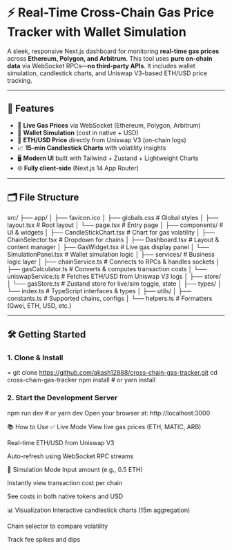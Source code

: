 # ⚡ Real-Time Cross-Chain Gas Price Tracker with Wallet Simulation

A sleek, responsive Next.js dashboard for monitoring **real-time gas prices** across **Ethereum, Polygon, and Arbitrum**. This tool uses **pure on-chain data** via WebSocket RPCs—**no third-party APIs**. It includes wallet simulation, candlestick charts, and Uniswap V3-based ETH/USD price tracking.

---

## 🚀 Features

- 🔴 **Live Gas Prices** via WebSocket (Ethereum, Polygon, Arbitrum)
- 💸 **Wallet Simulation** (cost in native + USD)
- 💱 **ETH/USD Price** directly from Uniswap V3 (on-chain logs)
- 📈 **15-min Candlestick Charts** with volatility insights
- 🖥️ **Modern UI** built with Tailwind + Zustand + Lightweight Charts
- 🌐 **Fully client-side** (Next.js 14 App Router)

---

## 🗂️ File Structure

src/
├── app/ 
│ ├── favicon.ico
│ ├── globals.css # Global styles
│ ├── layout.tsx # Root layout
│ └── page.tsx # Entry page
│
├── components/ # UI & widgets
│ ├── CandleStickChart.tsx # Chart for gas volatility
│ ├── ChainSelector.tsx # Dropdown for chains
│ ├── Dashboard.tsx # Layout & content manager
│ ├── GasWidget.tsx # Live gas display panel
│ └── SimulationPanel.tsx # Wallet simulation logic
│
├── services/ # Business logic layer
│ ├── chainService.ts # Connects to RPCs & handles sockets
│ ├── gasCalculator.ts # Converts & computes transaction costs
│ └── uniswapService.ts # Fetches ETH/USD from Uniswap V3 logs
│
├── store/
│ └── gasStore.ts # Zustand store for live/sim toggle, state
│
├── types/
│ └── index.ts # TypeScript interfaces & types
│
├── utils/
│ ├── constants.ts # Supported chains, configs
│ └── helpers.ts # Formatters (Gwei, ETH, USD, etc.)


---

## 🛠️ Getting Started

 
### 1. Clone & Install

=
git clone https://github.com/akash12888/cross-chain-gas-tracker.git
cd cross-chain-gas-tracker
npm install   # or yarn install

### 2. Start the Development Server

npm run dev   # or yarn dev
Open your browser at: http://localhost:3000

📚 How to Use
✅ Live Mode
View live gas prices (ETH, MATIC, ARB)

Real-time ETH/USD from Uniswap V3

Auto-refresh using WebSocket RPC streams

🧮 Simulation Mode
Input amount (e.g., 0.5 ETH)

Instantly view transaction cost per chain

See costs in both native tokens and USD

📊 Visualization
Interactive candlestick charts (15m aggregation)

Chain selector to compare volatility

Track fee spikes and dips

